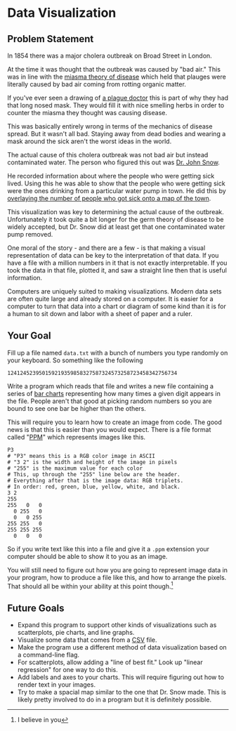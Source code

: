 # Data Visualization

## Problem Statement

In 1854 there was a major cholera outbreak on Broad Street in London.

At the time it was thought that the outbreak was caused by "bad air."
This was in line with the [miasma theory of disease](https://en.wikipedia.org/wiki/Miasma_theory)
which held that plauges were literally caused by bad air coming from rotting
organic matter.

If you've ever seen a drawing of [a plague doctor](https://en.wikipedia.org/wiki/Plague_doctor)
this is part of why they had that long nosed mask. They would fill it with nice smelling herbs
in order to counter the miasma they thought was causing disease.

This was basically entirely wrong in terms of the mechanics of disease spread. But it wasn't all bad. Staying
away from dead bodies and wearing a mask around the sick aren't the worst ideas in the world.

The actual cause of this cholera outbreak was not bad air but instead contaminated water.
The person who figured this out was [Dr. John Snow](https://pmc.ncbi.nlm.nih.gov/articles/PMC11416802/).

He recorded information about where the people who were getting sick lived. Using this he was able to
show that the people who were getting sick were the ones drinking from a particular water pump
in town. He did this by [overlaying the number of people who got sick onto a map of the town](https://cdn.ncbi.nlm.nih.gov/pmc/blobs/917c/11416802/c06be2237467/cureus-0016-00000067602-i02.jpg).

This visualization was key to determining the actual cause of the outbreak. Unfortunately it took quite
a bit longer for the germ theory of disease to be widely accepted, but Dr. Snow did at least get that
one contaminated water pump removed.

One moral of the story - and there are a few - is that making a visual representation of
data can be key to the interpretation of that data. If you have a file with a million
numbers in it that is not exactly interpretable. If you took the data in that file,
plotted it, and saw a straight line then that is useful information.

Computers are uniquely suited to making visualizations. Modern data sets
are often quite large and already stored on a computer. It is easier for a computer
to turn that data into a chart or diagram of some kind than it is
for a human to sit down and labor with a sheet of paper and a ruler. 

## Your Goal


Fill up a file named `data.txt` with a bunch of numbers you type randomly on your keyboard. So something like the following

```
124124523950159219359858327587324573258723458342756734
```


Write a program which reads that file and writes a new file containing a series of [bar charts](https://en.wikipedia.org/wiki/Bar_chart) representing how many times a given digit appears in the file. People aren't that good at picking random numbers so you are bound to
see one bar be higher than the others.


This will require you to learn how to create an image from code. The good news is that this is easier than
you would expect. There is a file format called "[PPM](https://en.wikipedia.org/wiki/Netpbm)" which represents images like this.

```no_run
P3
# "P3" means this is a RGB color image in ASCII
# "3 2" is the width and height of the image in pixels
# "255" is the maximum value for each color
# This, up through the "255" line below are the header.
# Everything after that is the image data: RGB triplets.
# In order: red, green, blue, yellow, white, and black.
3 2
255
255   0   0
  0 255   0
  0   0 255
255 255   0
255 255 255
  0   0   0
```

So if you write text like this into a file and give it a `.ppm` extension your computer should be
able to show it to you as an image.

You will still need to figure out how you are going to represent image data in your program,
how to produce a file like this, and how to arrange the pixels. That should all be within your
ability at this point though.[^believe]

## Future Goals

* Expand this program to support other kinds of visualizations such as scatterplots, pie charts, and line graphs.
* Visualize some data that comes from a [CSV](https://en.wikipedia.org/wiki/Comma-separated_values) file.
* Make the program use a different method of data visualization based on a command-line flag.
* For scatterplots, allow adding a "line of best fit." Look up "linear regression" for one way to do this.
* Add labels and axes to your charts. This will require figuring out how to render text in your images.
* Try to make a spacial map similar to the one that Dr. Snow made. This is likely pretty involved to do
in a program but it is definitely possible.

[^believe]: I believe in you